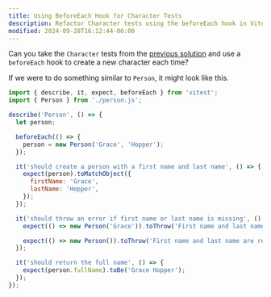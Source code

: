 ```yaml
---
title: Using BeforeEach Hook for Character Tests
description: Refactor Character tests using the beforeEach hook in Vitest.
modified: 2024-09-28T16:12:44-06:00
---
```


Can you take the `Character` tests from the [previous solution](asymmetric-matchers-solution.md) and use a `beforeEach` hook to create a new character each time?

If we were to do something similar to `Person`, it might look like this.

```javascript
import { describe, it, expect, beforeEach } from 'vitest';
import { Person } from './person.js';

describe('Person', () => {
  let person;

  beforeEach(() => {
    person = new Person('Grace', 'Hopper');
  });

  it('should create a person with a first name and last name', () => {
    expect(person).toMatchObject({
      firstName: 'Grace',
      lastName: 'Hopper',
    });
  });

  it('should throw an error if first name or last name is missing', () => {
    expect(() => new Person('Grace')).toThrow('First name and last name are required');

    expect(() => new Person()).toThrow('First name and last name are required');
  });

  it('should return the full name', () => {
    expect(person.fullName).toBe('Grace Hopper');
  });
});
```

